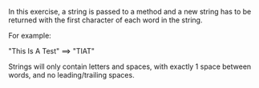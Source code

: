 In this exercise, a string is passed to a method and a new string has to be returned with the first character of each word in the string.

For example:

"This Is A Test" ==> "TIAT"

Strings will only contain letters and spaces, with exactly 1 space between words, and no leading/trailing spaces.
